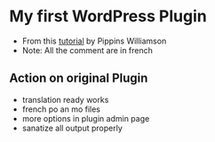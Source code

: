 # My first WordPress Plugin

* From this [tutorial](https://pippinsplugins.com/series/writing-your-first-wordpress-plugins-basic-to-advanced/) by Pippins Williamson
* Note: All the comment are in french

## Action on original Plugin

* translation ready works
* french po an mo files
* more options in plugin admin page
* sanatize all output properly
